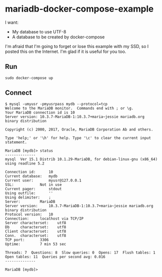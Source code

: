# mariadb-docker-compose-example

I want: 

* My database to use UTF-8
* A database to be created by docker-compose

I'm afraid that I'm going to forget or lose this example with my SSD, so I posted this on the Internet. I'm glad if it is useful for you too.

## Run

````
sudo docker-compose up
````

## Connect

````
$ mysql -umyusr -pmyusrpass mydb --protocol=tcp
Welcome to the MariaDB monitor.  Commands end with ; or \g.
Your MariaDB connection id is 10
Server version: 10.3.7-MariaDB-1:10.3.7+maria~jessie mariadb.org binary distribution

Copyright (c) 2000, 2017, Oracle, MariaDB Corporation Ab and others.

Type 'help;' or '\h' for help. Type '\c' to clear the current input statement.

MariaDB [mydb]> status
--------------
mysql  Ver 15.1 Distrib 10.1.29-MariaDB, for debian-linux-gnu (x86_64) using readline 5.2

Connection id:		10
Current database:	mydb
Current user:		myusr@127.0.0.1
SSL:			Not in use
Current pager:		stdout
Using outfile:		''
Using delimiter:	;
Server:			MariaDB
Server version:		10.3.7-MariaDB-1:10.3.7+maria~jessie mariadb.org binary distribution
Protocol version:	10
Connection:		localhost via TCP/IP
Server characterset:	utf8
Db     characterset:	utf8
Client characterset:	utf8
Conn.  characterset:	utf8
TCP port:		3306
Uptime:			7 min 53 sec

Threads: 7  Questions: 8  Slow queries: 0  Opens: 17  Flush tables: 1  Open tables: 11  Queries per second avg: 0.016
--------------

MariaDB [mydb]>
````
